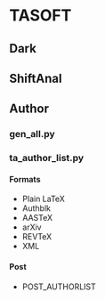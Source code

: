 # TASOFT

## Dark

## ShiftAnal

## Author

### gen_all.py

### ta_author_list.py

#### Formats
- Plain LaTeX
- Authblk
- AASTeX
- arXiv
- REVTeX
- XML

#### Post
- POST_AUTHORLIST
